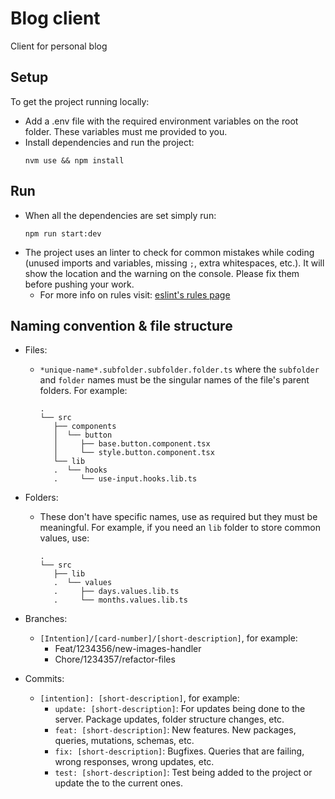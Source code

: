 # Blog client
Client for personal blog

## Setup
To get the project running locally:
- Add a .env file with the required environment variables on the root folder. These variables must me provided to you.
- Install dependencies and run the project:
	```
	nvm use && npm install
	```

## Run
- When all the dependencies are set simply run:
	```
	npm run start:dev
	```
- The project uses an linter to check for common mistakes while coding (unused imports and variables, missing `;`, extra whitespaces, etc.). It will show the location and the warning on the console. Please fix them before pushing your work.
	- For more info on rules visit: [eslint's rules page](https://github.com/typescript-eslint/typescript-eslint/tree/master/packages/eslint-plugin/docs/rules)

## Naming convention & file structure
- Files:
	- `*unique-name*.subfolder.subfolder.folder.ts` where the `subfolder` and `folder` names must be the singular names of the file's parent folders. For example:
        ```
        .
        └── src
           ├── components
           │  └── button
           │     ├── base.button.component.tsx
           │     └── style.button.component.tsx
           └── lib
           .  └── hooks
           .     └── use-input.hooks.lib.ts
        ```

- Folders:
	- These don't have specific names, use as required but they must be meaningful. For example, if you need an `lib` folder to store common values, use: 
        ```
        .
        └── src
           ├── lib
           .  └── values
           .     ├── days.values.lib.ts
           .     └── months.values.lib.ts
        ```

- Branches:
	- `[Intention]/[card-number]/[short-description]`, for example:
		- Feat/1234356/new-images-handler
		- Chore/1234357/refactor-files

- Commits:
  - `[intention]: [short-description]`, for example:
	  - `update: [short-description]`: For updates being done to the server. Package updates, folder structure changes, etc.
	  - `feat: [short-description]`: New features. New packages, queries, mutations, schemas, etc.
	  - `fix: [short-description]`: Bugfixes. Queries that are failing, wrong responses, wrong updates, etc.
	  - `test: [short-description]`: Test being added to the project or update the to the current ones.
